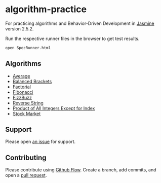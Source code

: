 # algorithm-practice

For practicing algorithms and Behavior-Driven Development in [Jasmine](https://jasmine.github.io/2.4/introduction.html) version 2.5.2.

Run the respective runner files in the browser to get test results.

```bash
open SpecRunner.html
```

## Algorithms

* [Average](src/js/average.js)
* [Balanced Brackets](src/js/BalancedBrackets.js)
* [Factorial](src/js/factorial.js)
* [Fibonacci](src/js/fibonacci.js)
* [FizzBuzz](src/js/fizzbuzz.js)
* [Reverse String](src/js/reverseString.js)
* [Product of All Integers Except for Index](src/js/ProductOfInts.js)
* [Stock Market](src/js/stockMarket.js)


## Support

Please open [an issue](https://github.com/ThuyNT13/algorithm-practice/issues) for support.

## Contributing

Please contribute using [Github Flow](https://guides.github.com/introduction/flow/). Create a branch, add commits, and open a [pull request](https://github.com/ThuyNT13/algorithm-practice/pulls).
